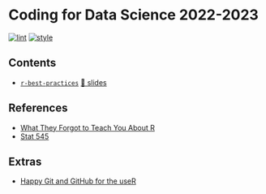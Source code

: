 # Coding for Data Science 2022-2023

<!-- badges: start -->
[![lint](https://github.com/baggiponte/coding-for-data-science/actions/workflows/lint.yaml/badge.svg)](https://github.com/baggiponte/coding-for-data-science/actions/workflows/lint.yaml)
[![style](https://github.com/baggiponte/coding-for-data-science/actions/workflows/style.yaml/badge.svg)](https://github.com/baggiponte/coding-for-data-science/actions/workflows/style.yaml)
<!-- badges: end -->

## Contents

* [`r-best-practices`](./lecture_01-r_best_practices/r_best_practices.qmd) [🎥 slides](https://luca.quarto.pub/r_best_practices/#/r-best-practices)

## References

* [What They Forgot to Teach You About R](https://rstats.wtf)
* [Stat 545](https://stat545.com/index.html)

##  Extras

* [Happy Git and GitHub for the useR](https://happygitwithr.com)
